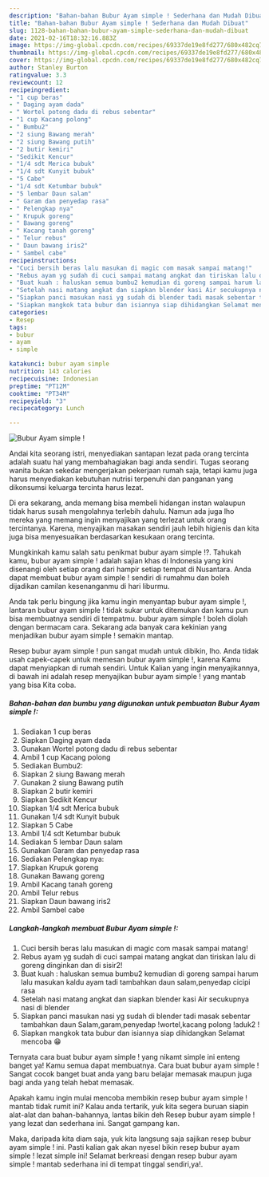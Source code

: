 ```yaml
---
description: "Bahan-bahan Bubur Ayam simple ! Sederhana dan Mudah Dibuat"
title: "Bahan-bahan Bubur Ayam simple ! Sederhana dan Mudah Dibuat"
slug: 1128-bahan-bahan-bubur-ayam-simple-sederhana-dan-mudah-dibuat
date: 2021-02-16T18:32:16.883Z
image: https://img-global.cpcdn.com/recipes/69337de19e8fd277/680x482cq70/bubur-ayam-simple-foto-resep-utama.jpg
thumbnail: https://img-global.cpcdn.com/recipes/69337de19e8fd277/680x482cq70/bubur-ayam-simple-foto-resep-utama.jpg
cover: https://img-global.cpcdn.com/recipes/69337de19e8fd277/680x482cq70/bubur-ayam-simple-foto-resep-utama.jpg
author: Stanley Burton
ratingvalue: 3.3
reviewcount: 12
recipeingredient:
- "1 cup beras"
- " Daging ayam dada"
- " Wortel potong dadu di rebus sebentar"
- "1 cup Kacang polong"
- " Bumbu2"
- "2 siung Bawang merah"
- "2 siung Bawang putih"
- "2 butir kemiri"
- "Sedikit Kencur"
- "1/4 sdt Merica bubuk"
- "1/4 sdt Kunyit bubuk"
- "5 Cabe"
- "1/4 sdt Ketumbar bubuk"
- "5 lembar Daun salam"
- " Garam dan penyedap rasa"
- " Pelengkap nya"
- " Krupuk goreng"
- " Bawang goreng"
- " Kacang tanah goreng"
- " Telur rebus"
- " Daun bawang iris2"
- " Sambel cabe"
recipeinstructions:
- "Cuci bersih beras lalu masukan di magic com masak sampai matang!"
- "Rebus ayam yg sudah di cuci sampai matang angkat dan tiriskan lalu di goreng dinginkan dan di sisir2!"
- "Buat kuah : haluskan semua bumbu2 kemudian di goreng sampai harum lalu masukan kaldu ayam tadi tambahkan daun salam,penyedap cicipi rasa"
- "Setelah nasi matang angkat dan siapkan blender kasi Air secukupnya nasi di blender"
- "Siapkan panci masukan nasi yg sudah di blender tadi masak sebentar tambahkan daun Salam,garam,penyedap !wortel,kacang polong !aduk2 !"
- "Siapkan mangkok tata bubur dan isiannya siap dihidangkan Selamat mencoba 😁"
categories:
- Resep
tags:
- bubur
- ayam
- simple

katakunci: bubur ayam simple 
nutrition: 143 calories
recipecuisine: Indonesian
preptime: "PT12M"
cooktime: "PT34M"
recipeyield: "3"
recipecategory: Lunch

---
```



![Bubur Ayam simple !](https://img-global.cpcdn.com/recipes/69337de19e8fd277/680x482cq70/bubur-ayam-simple-foto-resep-utama.jpg)

Andai kita seorang istri, menyediakan santapan lezat pada orang tercinta adalah suatu hal yang membahagiakan bagi anda sendiri. Tugas seorang  wanita bukan sekedar mengerjakan pekerjaan rumah saja, tetapi kamu juga harus menyediakan kebutuhan nutrisi terpenuhi dan panganan yang dikonsumsi keluarga tercinta harus lezat.

Di era  sekarang, anda memang bisa membeli hidangan instan walaupun tidak harus susah mengolahnya terlebih dahulu. Namun ada juga lho mereka yang memang ingin menyajikan yang terlezat untuk orang tercintanya. Karena, menyajikan masakan sendiri jauh lebih higienis dan kita juga bisa menyesuaikan berdasarkan kesukaan orang tercinta. 



Mungkinkah kamu salah satu penikmat bubur ayam simple !?. Tahukah kamu, bubur ayam simple ! adalah sajian khas di Indonesia yang kini disenangi oleh setiap orang dari hampir setiap tempat di Nusantara. Anda dapat membuat bubur ayam simple ! sendiri di rumahmu dan boleh dijadikan camilan kesenanganmu di hari liburmu.

Anda tak perlu bingung jika kamu ingin menyantap bubur ayam simple !, lantaran bubur ayam simple ! tidak sukar untuk ditemukan dan kamu pun bisa membuatnya sendiri di tempatmu. bubur ayam simple ! boleh diolah dengan bermacam cara. Sekarang ada banyak cara kekinian yang menjadikan bubur ayam simple ! semakin mantap.

Resep bubur ayam simple ! pun sangat mudah untuk dibikin, lho. Anda tidak usah capek-capek untuk memesan bubur ayam simple !, karena Kamu dapat menyiapkan di rumah sendiri. Untuk Kalian yang ingin menyajikannya, di bawah ini adalah resep menyajikan bubur ayam simple ! yang mantab yang bisa Kita coba.

<!--inarticleads1-->

##### Bahan-bahan dan bumbu yang digunakan untuk pembuatan Bubur Ayam simple !:

1. Sediakan 1 cup beras
1. Siapkan  Daging ayam dada
1. Gunakan  Wortel potong dadu di rebus sebentar
1. Ambil 1 cup Kacang polong
1. Sediakan  Bumbu2:
1. Siapkan 2 siung Bawang merah
1. Gunakan 2 siung Bawang putih
1. Siapkan 2 butir kemiri
1. Siapkan Sedikit Kencur
1. Siapkan 1/4 sdt Merica bubuk
1. Gunakan 1/4 sdt Kunyit bubuk
1. Siapkan 5 Cabe
1. Ambil 1/4 sdt Ketumbar bubuk
1. Sediakan 5 lembar Daun salam
1. Gunakan  Garam dan penyedap rasa
1. Sediakan  Pelengkap nya:
1. Siapkan  Krupuk goreng
1. Gunakan  Bawang goreng
1. Ambil  Kacang tanah goreng
1. Ambil  Telur rebus
1. Siapkan  Daun bawang iris2
1. Ambil  Sambel cabe




<!--inarticleads2-->

##### Langkah-langkah membuat Bubur Ayam simple !:

1. Cuci bersih beras lalu masukan di magic com masak sampai matang!
1. Rebus ayam yg sudah di cuci sampai matang angkat dan tiriskan lalu di goreng dinginkan dan di sisir2!
1. Buat kuah : haluskan semua bumbu2 kemudian di goreng sampai harum lalu masukan kaldu ayam tadi tambahkan daun salam,penyedap cicipi rasa
1. Setelah nasi matang angkat dan siapkan blender kasi Air secukupnya nasi di blender
1. Siapkan panci masukan nasi yg sudah di blender tadi masak sebentar tambahkan daun Salam,garam,penyedap !wortel,kacang polong !aduk2 !
1. Siapkan mangkok tata bubur dan isiannya siap dihidangkan Selamat mencoba 😁




Ternyata cara buat bubur ayam simple ! yang nikamt simple ini enteng banget ya! Kamu semua dapat membuatnya. Cara buat bubur ayam simple ! Sangat cocok banget buat anda yang baru belajar memasak maupun juga bagi anda yang telah hebat memasak.

Apakah kamu ingin mulai mencoba membikin resep bubur ayam simple ! mantab tidak rumit ini? Kalau anda tertarik, yuk kita segera buruan siapin alat-alat dan bahan-bahannya, lantas bikin deh Resep bubur ayam simple ! yang lezat dan sederhana ini. Sangat gampang kan. 

Maka, daripada kita diam saja, yuk kita langsung saja sajikan resep bubur ayam simple ! ini. Pasti kalian gak akan nyesel bikin resep bubur ayam simple ! lezat simple ini! Selamat berkreasi dengan resep bubur ayam simple ! mantab sederhana ini di tempat tinggal sendiri,ya!.

